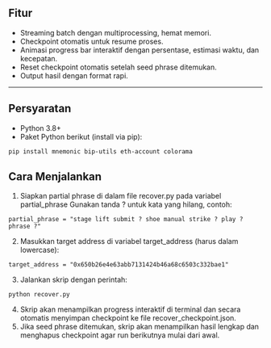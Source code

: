 ## Fitur
- Streaming batch dengan multiprocessing, hemat memori.
- Checkpoint otomatis untuk resume proses.
- Animasi progress bar interaktif dengan persentase, estimasi waktu, dan kecepatan.
- Reset checkpoint otomatis setelah seed phrase ditemukan.
- Output hasil dengan format rapi.
---
## Persyaratan
- Python 3.8+
- Paket Python berikut (install via pip):

```bash
pip install mnemonic bip-utils eth-account colorama
```
## Cara Menjalankan
1. Siapkan partial phrase di dalam file recover.py pada variabel partial_phrase
Gunakan tanda ? untuk kata yang hilang, contoh:
```
partial_phrase = "stage lift submit ? shoe manual strike ? play ? phrase ?"
```
2. Masukkan target address di variabel target_address (harus dalam lowercase):
```
target_address = "0x650b26e4e63abb7131424b46a68c6503c332bae1"
```
3. Jalankan skrip dengan perintah:
```
python recover.py
```
4. Skrip akan menampilkan progress interaktif di terminal dan secara otomatis menyimpan checkpoint ke file recover_checkpoint.json.
5. Jika seed phrase ditemukan, skrip akan menampilkan hasil lengkap dan menghapus checkpoint agar run berikutnya mulai dari awal.
